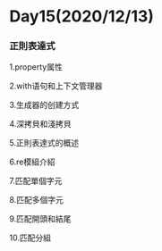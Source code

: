 
# Day15(2020/12/13)
### **正則表達式**

1.property属性

2.with语句和上下文管理器

3.生成器的创建方式

4.深拷貝和淺拷貝

5.正則表達式的概述

6.re模組介紹

7.匹配單個字元

8.匹配多個字元

9.匹配開頭和結尾

10.匹配分組